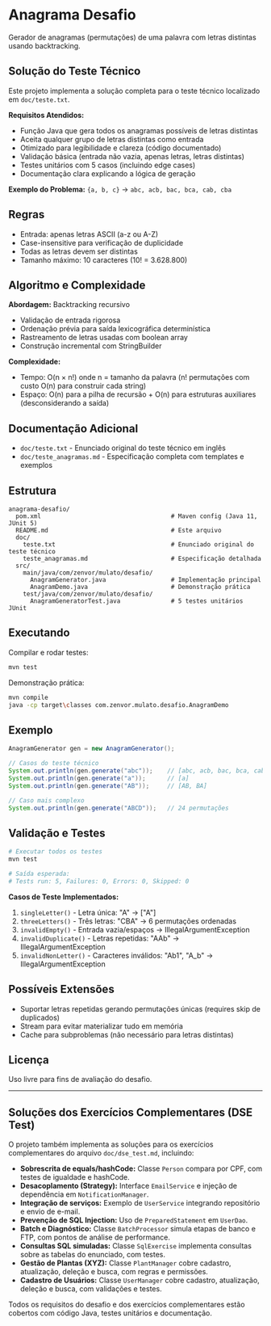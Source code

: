 # Anagrama Desafio

Gerador de anagramas (permutações) de uma palavra com letras distintas usando backtracking.

## Solução do Teste Técnico

Este projeto implementa a solução completa para o teste técnico localizado em `doc/teste.txt`. 

**Requisitos Atendidos:**
- Função Java que gera todos os anagramas possíveis de letras distintas
- Aceita qualquer grupo de letras distintas como entrada
- Otimizado para legibilidade e clareza (código documentado)
- Validação básica (entrada não vazia, apenas letras, letras distintas)
- Testes unitários com 5 casos (incluindo edge cases)
- Documentação clara explicando a lógica de geração

**Exemplo do Problema:** `{a, b, c}` → `abc, acb, bac, bca, cab, cba`

## Regras
- Entrada: apenas letras ASCII (a-z ou A-Z)
- Case-insensitive para verificação de duplicidade
- Todas as letras devem ser distintas
- Tamanho máximo: 10 caracteres (10! = 3.628.800)

## Algoritmo e Complexidade

**Abordagem:** Backtracking recursivo
- Validação de entrada rigorosa
- Ordenação prévia para saída lexicográfica determinística
- Rastreamento de letras usadas com boolean array
- Construção incremental com StringBuilder

**Complexidade:**
- Tempo: O(n × n!) onde n = tamanho da palavra (n! permutações com custo O(n) para construir cada string)
- Espaço: O(n) para a pilha de recursão + O(n) para estruturas auxiliares (desconsiderando a saída)

## Documentação Adicional
- `doc/teste.txt` - Enunciado original do teste técnico em inglês
- `doc/teste_anagramas.md` - Especificação completa com templates e exemplos

## Estrutura
```
anagrama-desafio/
  pom.xml                                    # Maven config (Java 11, JUnit 5)
  README.md                                  # Este arquivo
  doc/
    teste.txt                                # Enunciado original do teste técnico
    teste_anagramas.md                       # Especificação detalhada
  src/
    main/java/com/zenvor/mulato/desafio/
      AnagramGenerator.java                  # Implementação principal
      AnagramDemo.java                       # Demonstração prática
    test/java/com/zenvor/mulato/desafio/
      AnagramGeneratorTest.java              # 5 testes unitários JUnit
```

## Executando
Compilar e rodar testes:
```bash
mvn test
```

Demonstração prática:
```bash
mvn compile
java -cp target\classes com.zenvor.mulato.desafio.AnagramDemo
```

## Exemplo
```java
AnagramGenerator gen = new AnagramGenerator();

// Casos do teste técnico
System.out.println(gen.generate("abc"));    // [abc, acb, bac, bca, cab, cba]
System.out.println(gen.generate("a"));      // [a]
System.out.println(gen.generate("AB"));     // [AB, BA]

// Caso mais complexo
System.out.println(gen.generate("ABCD"));   // 24 permutações
```

## Validação e Testes
```bash
# Executar todos os testes
mvn test

# Saída esperada:
# Tests run: 5, Failures: 0, Errors: 0, Skipped: 0
```

**Casos de Teste Implementados:**
1. `singleLetter()` - Letra única: "A" → ["A"]
2. `threeLetters()` - Três letras: "CBA" → 6 permutações ordenadas
3. `invalidEmpty()` - Entrada vazia/espaços → IllegalArgumentException
4. `invalidDuplicate()` - Letras repetidas: "AAb" → IllegalArgumentException  
5. `invalidNonLetter()` - Caracteres inválidos: "Ab1", "A_b" → IllegalArgumentException

## Possíveis Extensões
- Suportar letras repetidas gerando permutações únicas (requires skip de duplicados)
- Stream para evitar materializar tudo em memória
- Cache para subproblemas (não necessário para letras distintas)

## Licença
Uso livre para fins de avaliação do desafio.

---

## Soluções dos Exercícios Complementares (DSE Test)

O projeto também implementa as soluções para os exercícios complementares do arquivo `doc/dse_test.md`, incluindo:

- **Sobrescrita de equals/hashCode:** Classe `Person` compara por CPF, com testes de igualdade e hashCode.
- **Desacoplamento (Strategy):** Interface `EmailService` e injeção de dependência em `NotificationManager`.
- **Integração de serviços:** Exemplo de `UserService` integrando repositório e envio de e-mail.
- **Prevenção de SQL Injection:** Uso de `PreparedStatement` em `UserDao`.
- **Batch e Diagnóstico:** Classe `BatchProcessor` simula etapas de banco e FTP, com pontos de análise de performance.
- **Consultas SQL simuladas:** Classe `SqlExercise` implementa consultas sobre as tabelas do enunciado, com testes.
- **Gestão de Plantas (XYZ):** Classe `PlantManager` cobre cadastro, atualização, deleção e busca, com regras e permissões.
- **Cadastro de Usuários:** Classe `UserManager` cobre cadastro, atualização, deleção e busca, com validações e testes.

Todos os requisitos do desafio e dos exercícios complementares estão cobertos com código Java, testes unitários e documentação.
